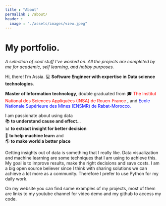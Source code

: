 ```yaml
---
title : "About"
permalink : /about/
header : 
  image : "./assets/images/view.jpeg"
---
```


# My portfolio. 
*A selection of cool stuff I've worked on. All the projects are completed by me for academic, self learning, and hobby purposes.*

Hi, there! I’m Assia. &#128187; **Software Engineer with expertise in Data science technologies**.

**Master of Information technology**, double graduated from &#127891; <span style="color:red">The Institut National des Sciences Appliquées (INSA) de Rouen-France </span>, and <span style="color:blue"> Ecole Nationale Supérieure des Mines (ENSMR) de Rabat-Morocco.<span>

I am passionate about using data <br>
&#x1f4da; **to understand cause and effect**...<br>
&#128202; **to extract insight for better decision**<br>
&#129302; **to help machine learn** and <br>
&#x1f30e; **to make world a better place** <br>

Getting insights out of data is something that I really like. Data visualization and machine learning are some techniques that I am using to achieve this. My goal is to improve results, make the right decisions and save costs.
I am a big open source believer since I think with sharing solutions we can achieve a lot more as a community. Therefore I prefer to use Python for my daily work.

On my website you can find some examples of my projects, most of them are links to my youtube channel for video demo and my github to access my code.



<canvas id="myChart" width="400" height="400"></canvas>
<script>
var ctx = document.getElementById('myChart').getContext('2d');
var myChart = new Chart(ctx, {
    type: 'bar',
    data: {
        labels: ['Red', 'Blue', 'Yellow', 'Green', 'Purple', 'Orange'],
        datasets: [{
            label: '# of Votes',
            data: [12, 19, 3, 5, 2, 3],
            backgroundColor: [
                'rgba(255, 99, 132, 0.2)',
                'rgba(54, 162, 235, 0.2)',
                'rgba(255, 206, 86, 0.2)',
                'rgba(75, 192, 192, 0.2)',
                'rgba(153, 102, 255, 0.2)',
                'rgba(255, 159, 64, 0.2)'
            ],
            borderColor: [
                'rgba(255, 99, 132, 1)',
                'rgba(54, 162, 235, 1)',
                'rgba(255, 206, 86, 1)',
                'rgba(75, 192, 192, 1)',
                'rgba(153, 102, 255, 1)',
                'rgba(255, 159, 64, 1)'
            ],
            borderWidth: 1
        }]
    },
    options: {
        scales: {
            yAxes: [{
                ticks: {
                    beginAtZero: true
                }
            }]
        }
    }
});

## Recommendations
<p>
“En ma qualité d'enseignant au sein du département ASI (Architecture des Systèmes d'Information) de l'INSA Rouen Normandie, j'ai eu Assia CHAFI comme étudiante en « Fouille de Données 1» et « Fouille des données 2 » durant respectivement les années universitaires 2015-2016 et 2016-2017. J'ai pu apprécier son implication et son goût pour le Machine Learning. Assia CHAFI a suivi notre formation d’ingénieur qui lui a permis de développer ses capacités d’analyse. Elle a appris à être rigoureuse, créative et studieuse. Elle a également pu acquérir de nombreuses connaissances, notamment en matière des statistiques et informatique. Assia CHAFI est donc capable de collecter, gérer et analyser des bases de données volumineuses pour en sortir les informations importantes et ensuite présenter les résultats de manière claire et concise. Je tiens à préciser que Assia CHAFI a participé sous ma supervision à un projet de recherche et développement pour le compte d'une entreprise. Ce projet portant sur le développement d’une plateforme dédiée à l’apprentissage par deep learning a été mené sur deux semestres au sein d'une équipe de 8 personnes. Il a permis à Assia de développer sa capacité à oeuvrer en équipe. Enfin, durant son stage d’ingénieur, Assia a eu l’opportunité d’intervenir sur des projets en lien avec l’exploitation des données de type «  séries temporelles », pour la prise de décision en temps réel. Compte tenu de son intérêt prononcé pour le Machine Learning et l’IA, de sa volonté d’approfondir ses études et acquérir un bagage scientifique plus pointu, je recommande la candidature de Assia CHAFI....”
<br>
Gilles GASSO - Professeur des Universités”
</p>

<p>
“Assia CHAFI a réalisé son stage de fin d’études à un poste d’ingénieur d’étude du 29 janvier au 31 Août 2018 à la Matmut.
A cette occasion, elle a mené à bien les sujets confiés et a fait preuve d’un esprit de systhèse et d’une clarté dans ses restitutions.
Elle a également su s’intégrer et trouver des relais au sein des collaborateurs et coordonner les échanges avec des fournisseurs de solutions.
C’est pourquoi nous recommandons les services d’Assia. Nous sommes convaincus qu’elle peut être un atout appréciable dans une organisation….”
<br>
Tristan NEDELLEC - Responsable Applicatifs à la Matmut - France
</p>

Have fun in browsing through the content and thank you for visiting!